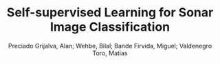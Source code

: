 ---
paperId: 11
author:  Preciado Grijalva, Alan; Wehbe, Bilal; Bande Firvida, Miguel; Valdenegro Toro, Matias 
publicationauthor: Preciado Grijalva, A. et al.
title: Self-supervised Learning for Sonar Image Classification
pdf: 11_camera_ready.pdf
poster: 11_poster.png
pitch:
type: Oral
topic: Image classification
category: Full paper
link: https://research.latinxinai.org/papers/cvpr/2022/pdf/11_camera_ready.pdf
conference: cvpr
year: 2022
tags: cvpr-2022
location: Virtual
---